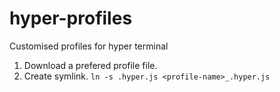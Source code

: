 # hyper-profiles
Customised profiles for hyper terminal

1. Download a prefered profile file.
2. Create symlink. `ln -s .hyper.js <profile-name>_.hyper.js`

